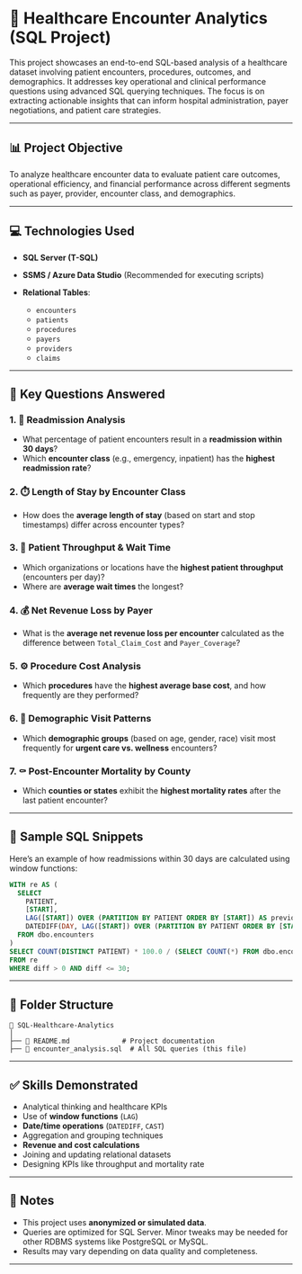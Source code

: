 # 🏥 Healthcare Encounter Analytics (SQL Project)

This project showcases an end-to-end SQL-based analysis of a healthcare dataset involving patient encounters, procedures, outcomes, and demographics. It addresses key operational and clinical performance questions using advanced SQL querying techniques. The focus is on extracting actionable insights that can inform hospital administration, payer negotiations, and patient care strategies.

---

## 📊 Project Objective

To analyze healthcare encounter data to evaluate patient care outcomes, operational efficiency, and financial performance across different segments such as payer, provider, encounter class, and demographics.

---

## 💻 Technologies Used

* **SQL Server (T-SQL)**
* **SSMS / Azure Data Studio** (Recommended for executing scripts)
* **Relational Tables**:

  * `encounters`
  * `patients`
  * `procedures`
  * `payers`
  * `providers`
  * `claims`
---

## 🧠 Key Questions Answered

### 1. 🔁 **Readmission Analysis**

* What percentage of patient encounters result in a **readmission within 30 days**?
* Which **encounter class** (e.g., emergency, inpatient) has the **highest readmission rate**?

### 2. ⏱️ **Length of Stay by Encounter Class**

* How does the **average length of stay** (based on start and stop timestamps) differ across encounter types?

### 3. 🏥 **Patient Throughput & Wait Time**

* Which organizations or locations have the **highest patient throughput** (encounters per day)?
* Where are **average wait times** the longest?

### 4. 💰 **Net Revenue Loss by Payer**

* What is the **average net revenue loss per encounter** calculated as the difference between `Total_Claim_Cost` and `Payer_Coverage`?

### 5. ⚙️ **Procedure Cost Analysis**

* Which **procedures** have the **highest average base cost**, and how frequently are they performed?

### 6. 👥 **Demographic Visit Patterns**

* Which **demographic groups** (based on age, gender, race) visit most frequently for **urgent care vs. wellness** encounters?

### 7. ⚰️ **Post-Encounter Mortality by County**

* Which **counties or states** exhibit the **highest mortality rates** after the last patient encounter?

---

## 🧾 Sample SQL Snippets

Here’s an example of how readmissions within 30 days are calculated using window functions:

```sql
WITH re AS (
  SELECT 
    PATIENT, 
    [START], 
    LAG([START]) OVER (PARTITION BY PATIENT ORDER BY [START]) AS previous_admission,
    DATEDIFF(DAY, LAG([START]) OVER (PARTITION BY PATIENT ORDER BY [START]), [START]) AS diff
  FROM dbo.encounters
)
SELECT COUNT(DISTINCT PATIENT) * 100.0 / (SELECT COUNT(*) FROM dbo.encounters) AS Readmission_Percentage
FROM re
WHERE diff > 0 AND diff <= 30;
```

---

## 📂 Folder Structure

```
📁 SQL-Healthcare-Analytics
│
├── 📄 README.md             # Project documentation
├── 📄 encounter_analysis.sql  # All SQL queries (this file)
```

---

## ✅ Skills Demonstrated

* Analytical thinking and healthcare KPIs
* Use of **window functions** (`LAG`)
* **Date/time operations** (`DATEDIFF`, `CAST`)
* Aggregation and grouping techniques
* **Revenue and cost calculations**
* Joining and updating relational datasets
* Designing KPIs like throughput and mortality rate

---

## 📌 Notes

* This project uses **anonymized or simulated data**.
* Queries are optimized for SQL Server. Minor tweaks may be needed for other RDBMS systems like PostgreSQL or MySQL.
* Results may vary depending on data quality and completeness.

---
